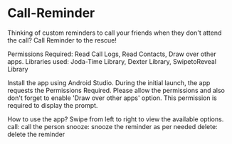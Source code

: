 # Call-Reminder
Thinking of custom reminders to call your friends when they don't attend the call? Call Reminder to the rescue!

Permissions Required: Read Call Logs, Read Contacts, Draw over other apps.
Libraries used: Joda-Time Library, Dexter Library, SwipetoReveal Library

Install the app using Android Studio.
During the initial launch, the app requests the Permissions Required. Please allow the permissions and also 
don't forget to enable 'Draw over other apps' option. This permission is required to display the prompt.

How to use the app?
Swipe from left to right to view the available options.
 call: call the person
 snooze: snooze the reminder as per needed
 delete: delete the reminder

